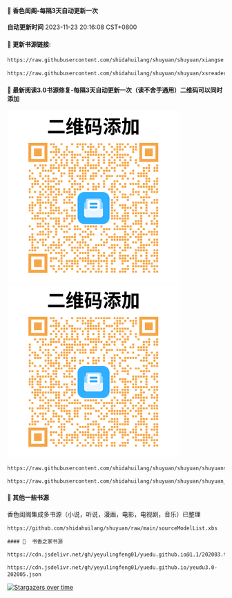 #### 🚩 香色闺阁-每隔3天自动更新一次

**自动更新时间** 2023-11-23 20:16:08 CST+0800

#### 🚩 更新书源链接:
 ``` bash
https://raw.githubusercontent.com/shidahuilang/shuyuan/shuyuan/xiangse.xbs

 ```
 ``` bash
https://raw.githubusercontent.com/shidahuilang/shuyuan/shuyuan/xsreader/new/resources.txt
 ```


#### 🚩 最新阅读3.0书源修复-每隔3天自动更新一次（读不舍手通用）二维码可以同时添加

![shuyuans.png](img/shuyuans.PNG) ![shuyuan.png](img/shuyuan.PNG
)
```
https://raw.githubusercontent.com/shidahuilang/shuyuan/shuyuan/shuyuans_data.json
```
```
https://raw.githubusercontent.com/shidahuilang/shuyuan/shuyuan/shuyuan_data.json
```
#### 🚩 其他一些书源
香色闺阁集成多书源（小说，听说，漫画，电影，电视剧，音乐）已整理
```
https://github.com/shidahuilang/shuyuan/raw/main/sourceModelList.xbs
```
```
#### 🚩  书香之家书源
```
```
https://cdn.jsdelivr.net/gh/yeyulingfeng01/yuedu.github.io@1.1/202003.txt
```
```
https://cdn.jsdelivr.net/gh/yeyulingfeng01/yuedu.github.io/yeudu3.0-202005.json
```

[![Stargazers over time](https://starchart.cc/shidahuilang/shuyuan.svg)](https://starchart.cc/shidahuilang/shuyuan)
